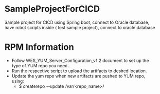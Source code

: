 # SampleProjectForCICD
Sample project for CICD using Spring boot, connect to Oracle database, have robot scripts inside ( test sample project), connect to oracle database


# RPM Information
- Follow WES_YUM_Server_Configuration_v1.2 document to set up the type of YUM repo you need.
- Run the respective script to upload the artifacts to desired location.
- Update the yum repo when new artifacts are pushed to YUM repo, using:
  - $ createrepo --update /var/<repo_name>/
